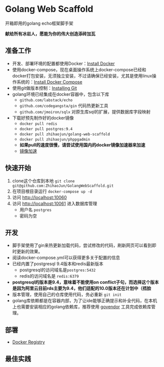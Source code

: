 # Golang Web Scaffold
开箱即用的golang echo框架脚手架

**献给所有冰岩人，愿能为你的伟大创造添砖加瓦**



## 准备工作
* 开发、部署环境的配置都使用Docker：[Install Docker](https://docs.docker.com/engine/installation/)
* 使用docker-compose，现在桌面操作系统上docker-compose已经和docker打包安装，无须独立安装，不过请确保已经安装，尤其是使用linux操作系统的：[Install Docker Compose](https://docs.docker.com/compose/install/)
* 使用git做版本控制：[Installing Git](https://git-scm.com/book/en/v2/Getting-Started-Installing-Git)
* golang环境已经集成在docker容器中，包含以下库
  * `github.com/labstack/echo` 
  * `github.com/codegangsta/gin` 代码热更新工具
  * `github.com/jmoiron/sqlx` 对原生库sql的扩展，提供数据库字段映射
* 下载好预先制作好的docker镜像
  * `docker pull redis`
  * `docker pull postgres:9.4`
  * `docker pull zhihaojun/golang-web-scaffold`
  * `docker pull zhihaojun/phppgadmin`
  * **如果pull的速度很慢，请尝试使用国内的docker镜像加速器来加速**
  * [镜像加速](https://www.docker-cn.com/registry-mirror)




## 快速开始

1. clone这个仓库到本地 `git clone git@github.com:ZhihaoJun/GolangWebScaffold.git`
2. 在项目根目录运行 `docker-compose up -d`
3. 访问 [http://localhost:10060](http://localhost:10060/)
4. 访问 [http://localhost:10061](http://localhost:10061) 进入数据库管理
   * 用户名 `postgres`
   * 密码为空



## 开发

* 脚手架使用了gin来热更新加载代码，尝试修改[]()的代码，刷新网页可以看到即时更新的效果。
* 阅读docker-compose.yml可以获得更多关于配置的信息
* 已经内置了postgresql 9.4版本和redis最新版本
  * postgresql的访问域名是`postgres:5432`
  * redis的访问域名是 `redis:6379`
* **postgresql的版本是9.4，意味着不能使用on conflict子句，而选择这个版本是因为阿里云目前rds主要为9.4，他们适配的10.0版本还在计划中（捂脸**
* 版本管理，使用自己的仓库使用代码，务必重新 `git init`
* golang库依赖都是在容器内部，为了让ide能够正确提示和补全代码，在本机上也需要安装相应的golang依赖库，推荐使用 [govendor](https://github.com/kardianos/govendor) 工具完成依赖库管理。



## 部署

* [Docker Registry](https://docs.docker.com/registry/)



## 最佳实践

